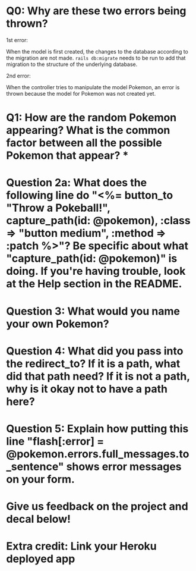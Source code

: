 # Q0: Why are these two errors being thrown?

1st error:

When the model is first created, the changes to the database according to the migration are not made. `rails db:migrate` needs to be run to add that migration to the structure of the underlying database. 

2nd error:

When the controller tries to manipulate the model Pokemon, an error is thrown because the model for Pokemon was not created yet.



# Q1: How are the random Pokemon appearing? What is the common factor between all the possible Pokemon that appear? *




# Question 2a: What does the following line do "<%= button_to "Throw a Pokeball!", capture_path(id: @pokemon), :class => "button medium", :method => :patch %>"? Be specific about what "capture_path(id: @pokemon)" is doing. If you're having trouble, look at the Help section in the README.

# Question 3: What would you name your own Pokemon?

# Question 4: What did you pass into the redirect_to? If it is a path, what did that path need? If it is not a path, why is it okay not to have a path here?

# Question 5: Explain how putting this line "flash[:error] = @pokemon.errors.full_messages.to_sentence" shows error messages on your form.

# Give us feedback on the project and decal below!

# Extra credit: Link your Heroku deployed app
